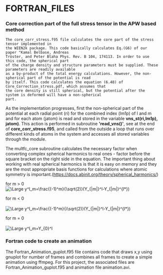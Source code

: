 # FORTRAN_FILES
<h3>Core correction part of the full stress tensor in the APW based method</h3>

    The core_corr_stress.f95 file calculates the core part of the stress tensor implemented in
    the WIEN2k package. This code basically calculates Eq.(G6) of our paper "Kamal Belbase, Andreas 
    Tröster, and Peter Blaha Phys. Rev. B 104, 174113. In order to use this code, the spherical part 
    of the charge density and structure parameters must be supplied. These parameters are readily available 
    as a by-product of the total energy calculations. However, the non-spherical part of the potential is read 
    by itself. This code calculates the equation (6.48) of Core_Correction_stress.pdf, which assumes that 
    the core density is still spherical, but the potential after the system is deformed will have a non-spherical 
    part.
     
<p>As the implementation progresses, first the non-spherical part of the potential at each radial point (ri) for the combined index (lm1p) of l and m and for each atom (jatom) is read and stored in the variable <b>vns_st(ri,lm1p), jatom)</b>. This action is performed in subroutine <b>'read_vns()'</b>, see at the end of <b>core_corr_stress.f95</b>, and called from the outside a loop that runs over different kinds of atoms in the system and accesses all stored variables through the module. </p>

The multfc_core subroutine calculates the necessary factor when converting complex spherical harmonics to real ones - factor before the square bracket on the right side in the equation. The important thing about working with real spherical harmonics is that it is easy on memory and they are the most appropriate basis functions for calculations where atomic symmetry is important.(https://docs.abinit.org/theory/spherical_harmonics/)<br>


for m > 0 <br>
![\Large y^l_m=\frac{(-1)^m}{\sqrt(2)}(Y_{|m|}^l-Y_{|m|}^{l*})](https://latex.codecogs.com/svg.latex?\Large&space;y^l_m=\frac{(-1)^m}{\sqrt(2)}(Y_{m}^l+Y_{m}^{l*}) ) 
      
for m < 0 <br>  
![\Large y^l_m=\frac{(-1)^m}{i\sqrt(2)}(Y_{|m|}^l-Y_{|m|}^{l*})](https://latex.codecogs.com/svg.latex?\Large&space;y^l_m=\frac{(-1)^m}{i\sqrt(2)}(Y_{|m|}^l-Y_{|m|}^{l*}) ) 

for m = 0 <br>  
![\Large y^l_m=Y_{0}^l](https://latex.codecogs.com/svg.latex?\Large&space;y^l_m=Y_{0}^l ) 


<h3>Fortran code to create an animation</h3>
<p>The Fortran_Animation_guplot.f95 file contains code that draws x,y using gnuplot for number of frames and combines all frames to create a simple animation using ffmpeg. For this project, the associated files are Fortran_Animation_guplot.f95 and animation file animation.avi.</p> 





